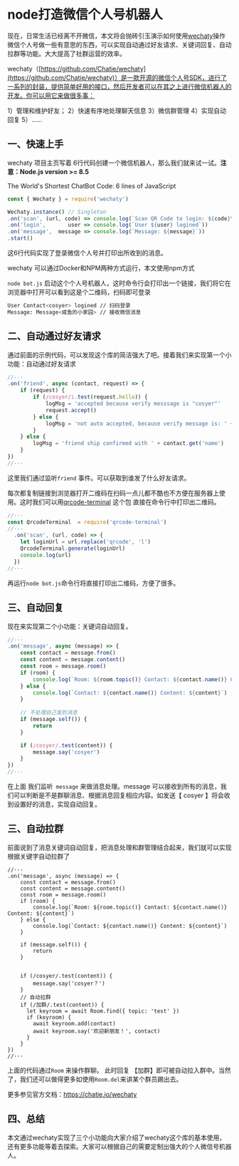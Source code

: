 # node打造微信个人号机器人

现在，日常生活已经离不开微信，本文将会抛砖引玉演示如何使用[wechaty](https://github.com/Chatie/wechaty)操作微信个人号做一些有意思的东西，可以实现自动通过好友请求、关键词回复、自动拉群等功能。大大提高了社群运营的效率。

wechaty（[https://github.com/Chatie/wechaty](https://github.com/Chatie/wechaty)）是一款开源的微信个人号SDK，进行了一系列的封装，提供简单好用的接口，然后开发者可以在其之上进行微信机器人的开发。你可以用它来做很多事：

1）管理和维护好友；
2）快速有序地处理聊天信息 
3）微信群管理
4）实现自动回复
5）……

## 一、快速上手

wechaty 项目主页写着 6行代码创建一个微信机器人，那么我们就来试一试。**注意：Node.js version >= 8.5**

The World's Shortest ChatBot Code: 6 lines of JavaScript

```javascript
const { Wechaty } = require('wechaty')

Wechaty.instance() // Singleton
.on('scan', (url, code) => console.log(`Scan QR Code to login: ${code}\n${url}`))
.on('login',       user => console.log(`User ${user} logined`))
.on('message',  message => console.log(`Message: ${message}`))
.start()
```
这6行代码实现了登录微信个人号并打印出所收到的消息。

wechaty 可以通过Docker和NPM两种方式运行，本文使用npm方式

`node bot.js` 启动这个个人号机器人，这时命令行会打印出一个链接，我们将它在浏览器中打开可以看到这是个二维码，扫码即可登录

```bash
User Contact<cosyer> logined // 扫码登录
Message: Message<咸鱼的小家园> // 接收微信消息
```

## 二、自动通过好友请求

通过前面的示例代码，可以发现这个库的简洁强大了吧。接着我们来实现第一个小功能：自动通过好友请求

```javascript
//···
.on('friend', async (contact, request) => {
    if (request) {
        if (/cosyer/i.test(request.hello)) {
            logMsg = 'accepted because verify messsage is "cosyer"'
            request.accept()
        } else {
            logMsg = 'not auto accepted, because verify message is: ' + request.hello
        }
    } else {
        logMsg = 'friend ship confirmed with ' + contact.get('name')
    }
})
//···
```

这里我们通过监听`friend` 事件。可以获取到谁发了什么好友请求。

每次都复制链接到浏览器打开二维码在扫码一点儿都不酷也不方便在服务器上使用。这时我们可以用[qrcode-terminal](https://github.com/gtanner/qrcode-terminal) 这个包 直接在命令行中打印出二维码。

```javascript
//···
const QrcodeTerminal  = require('qrcode-terminal')
//···
  .on('scan', (url, code) => {
    let loginUrl = url.replace('qrcode', 'l')
    QrcodeTerminal.generate(loginUrl)
    console.log(url)
  })
//···
```

再运行`node bot.js`命令行将直接打印出二维码，方便了很多。

## 三、自动回复

现在来实现第二个小功能：关键词自动回复。

```javascript
//···
.on('message', async (message) => {
    const contact = message.from()
    const content = message.content()
    const room = message.room()
    if (room) {
        console.log(`Room: ${room.topic()} Contact: ${contact.name()} Content: ${content}`)
    } else {
        console.log(`Contact: ${contact.name()} Content: ${content}`)
    }
    
	// 不处理自己发的消息
    if (message.self()) {
        return
    }

    if (/cosyer/.test(content)) {
        message.say('cosyer')
    }
})
//···
```

在上面 我们监听` message` 来做消息处理。message 可以接收到所有的消息，我们可以判断是不是群聊消息、根据消息回复相应内容。如发送【 cosyer 】将会收到设置好的消息，实现自动回复。



## 三、自动拉群

前面说到了消息关键词自动回复，把消息处理和群管理结合起来，我们就可以实现根据关键字自动拉群了

```
//···
.on('message', async (message) => {
    const contact = message.from()
    const content = message.content()
    const room = message.room()
    if (room) {
        console.log(`Room: ${room.topic()} Contact: ${contact.name()} Content: ${content}`)
    } else {
        console.log(`Contact: ${contact.name()} Content: ${content}`)
    }
    
    if (message.self()) {
        return
    }


    if (/cosyer/.test(content)) {
        message.say('cosyer？')
    }
    // 自动拉群
    if (/加群/.test(content)) {
      let keyroom = await Room.find({ topic: 'test' })
      if (keyroom) {
        await keyroom.add(contact)
        await keyroom.say('欢迎新朋友！', contact)
      }
    }
})
//···
```

上面的代码通过`Room` 来操作群聊。 此时回复 【加群】即可被自动拉入群中。当然了，我们还可以做得更多如使用`Room.del`来讲某个群员踢出去。

更多参见官方文档：https://chatie.io/wechaty

## 四、总结

本文通过wechaty实现了三个小功能向大家介绍了wechaty这个库的基本使用，还有更多功能等着去探索。大家可以根据自己的需要定制出强大的个人微信号机器人。
